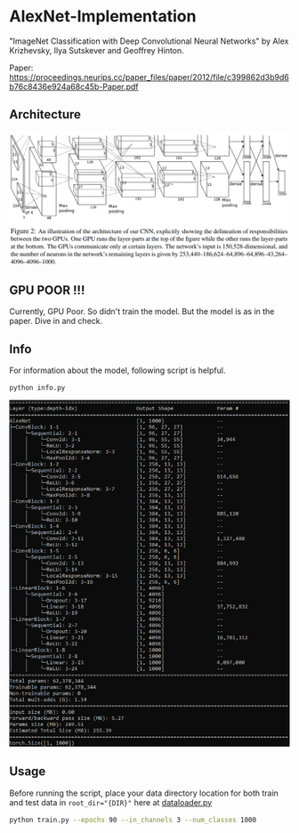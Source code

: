 # AlexNet-Implementation

"ImageNet Classification with Deep Convolutional Neural Networks" by Alex Krizhevsky, Ilya Sutskever and Geoffrey Hinton. 

Paper: https://proceedings.neurips.cc/paper_files/paper/2012/file/c399862d3b9d6b76c8436e924a68c45b-Paper.pdf

## Architecture

![AlexNet Architecture](images/architecture.png)

## GPU POOR !!!

Currently, GPU Poor. So didn't train the model. But the model is as in the paper. Dive in and check.

## Info

For information about the model, following script is helpful.

```sh
python info.py
```

![AlexNet Information](images/info.png)

## Usage

Before running the script, place your data directory location for both train and test data in `root_dir="{DIR}"` here at [dataloader.py](./dataloader/dataloader.py)

```sh
python train.py --epochs 90 --in_channels 3 --num_classes 1000
```
